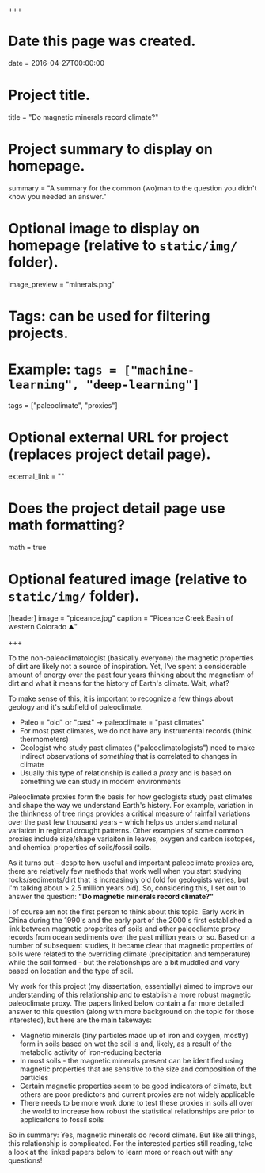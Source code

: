 +++
# Date this page was created.
date = 2016-04-27T00:00:00

# Project title.
title = "Do magnetic minerals record climate?"

# Project summary to display on homepage.
summary = "A summary for the common (wo)man to the question you didn't know you needed an answer."

# Optional image to display on homepage (relative to `static/img/` folder).
image_preview = "minerals.png"

# Tags: can be used for filtering projects.
# Example: `tags = ["machine-learning", "deep-learning"]`
tags = ["paleoclimate", "proxies"]

# Optional external URL for project (replaces project detail page).
external_link = ""

# Does the project detail page use math formatting?
math = true

# Optional featured image (relative to `static/img/` folder).
[header]
image = "piceance.jpg"
caption = "Piceance Creek Basin of western Colorado :mountain:"

+++

To the non-paleoclimatologist (basically everyone) the magnetic properties of dirt are likely not a source of inspiration. Yet, I've spent a considerable amount of energy over the past four years thinking about the magnetism of dirt and what it means for the history of Earth's climate. Wait, what?

To make sense of this, it is important to recognize a few things about geology and it's subfield of paleoclimate. 

* Paleo = "old" or "past" $\rightarrow$ paleoclimate = "past climates"
* For most past climates, we do not have any instrumental records (think thermometers)
* Geologist who study past climates ("paleoclimatologists") need to make indirect observations of *something* that is correlated to changes in climate 
* Usually this type of relationship is called a *proxy* and is based on something we can study in modern environments

Paleoclimate proxies form the basis for how geologists study past climates and shape the way we understand Earth's history. For example, variation in the thinkness of tree rings provides a critical measure of rainfall variations over the past few thousand years - which helps us understand natural variation in regional drought patterns. Other examples of some common proxies include size/shape variaiton in leaves, oxygen and carbon isotopes, and chemical properties of soils/fossil soils. 

As it turns out - despite how useful and important paleoclimate proxies are, there are relatively few methods that work well when you start studying rocks/sediments/dirt that is increasingly old (old for geologists varies, but I'm talking about > 2.5 million years old). So, considering this, I set out to answer the question: **"Do magnetic minerals record climate?"**

I of course am not the first person to think about this topic. Early work in China during the 1990's and the early part of the 2000's first established a link between magnetic properites of soils and other paleocliamte proxy records from ocean sediments over the past million years or so. Based on a number of subsequent studies, it became clear that magnetic properties of soils were related to the overriding climate (precipitation and temperature) while the soil formed - but the relationships are a bit muddled and vary based on location and the type of soil. 

My work for this project (my dissertation, essentially) aimed to improve our understanding of this relationship and to establish a more robust magnetic paleoclimate proxy. The papers linked below contain a far more detailed answer to this question (along with more background on the topic for those interested), but here are the main takeways: 

* Magnetic minerals (tiny particles made up of iron and oxygen, mostly) form in soils based on wet the soil is and, likely, as a result of the metabolic activity of iron-reducing bacteria
* In most soils - the magnetic minerals present can be identified using magnetic properties that are sensitive to the size and composition of the particles
* Certain magnetic properties seem to be good indicators of climate, but others are poor predictors and current proxies are not widely applicable 
* There needs to be more work done to test these proxies in soils all over the world to increase how robust the statistical relationships are prior to applicaitons to fossil soils

So in summary: Yes, magnetic minerals do record climate. But like all things, this relationship is complicated. For the interested parties still reading, take a look at the linked papers below to learn more or reach out with any questions! 


